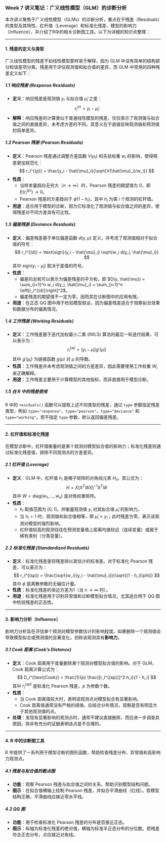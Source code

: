 ### Week 7 讲义笔记：广义线性模型（GLM）的诊断分析

本次讲义聚焦于广义线性模型（GLMs）的诊断分析，重点在于残差（Residuals）的类型及其特性、杠杆值（Leverage）和标准化残差、模型的影响力（Influence），并介绍了R中的相关诊断图工具。以下为详细的知识点整理：

---

#### 1. 残差的定义与类型

广义线性模型的残差不如线性模型那样易于解释，因为 GLM 中没有简单的结构部分和误差项分离。残差用于评估观测值和拟合值的差异，而 GLM 中常用的四种残差定义如下：

##### 1.1 响应残差 (Response Residuals)

- **定义**：响应残差是观测值 $y_i$ 与拟合值 $\hat{\mu}_i$ 之差：
  $$ r_i^{(r)} = y_i - \hat{\mu}_i $$
- **解释**：响应残差的计算类似于普通线性模型的残差，仅仅表示了观测值与拟合值之间的直接差异，未考虑方差的不同。其意义在于直接反映观测值和预测值的简单差异。

##### 1.2 Pearson 残差 (Pearson Residuals)

- **定义**：Pearson 残差通过调整方差函数 $V(\mu_i)$ 和先验权重 $w_i$ 的影响，使得残差更加规范化：
  $$ r_i^{(p)} = \frac{y_i - \hat{\mu}_i}{\sqrt{V(\hat{\mu}_i)/w_i}} $$
- **性质**：
  - 当样本量趋向无穷大（$n \to \infty$）时，Pearson 残差的期望值为 0，即 $E(r_i^{(p)}) \to 0$。
  - Pearson 残差的方差趋向于 $\phi(1 - h_i)$，其中 $h_i$ 为第 $i$ 个观测的杠杆值。
- **用途**：适合用于模型的诊断，因为它标准化了观测值与拟合值之间的差异，使得残差对不同方差具有可比性。

##### 1.3 偏差残差 (Deviance Residuals)

- **定义**：偏差残差基于单位偏差函数 $d(y, \mu)$ 定义，并考虑了观测值相对于拟合值的符号：
  $$ r_i^{(d)} = \text{sign}(y_i - \hat{\mu}_i) \sqrt{w_i d(y_i, \hat{\mu}_i)} $$
  其中 $\text{sign}(y_i - \hat{\mu}_i)$ 取决于差值的符号。
- **性质**：
  - 偏差的总和可以表示为偏差残差的平方和，即 $D(y, \hat{\mu}) = \sum_{i=1}^n w_i d(y_i, \hat{\mu}_i) = \sum_{i=1}^n \left[r_i^{(d)}\right]^2$。
  - 偏差残差的期望值不一定为零，因而其在诊断图中的应用有限。
- **用途**：在正态 QQ 图中用于检验模型假设，因为偏差残差适合于观察拟合效果和数据分布的偏离情况。

##### 1.4 工作残差 (Working Residuals)

- **定义**：工作残差基于迭代加权最小二乘 (IWLS) 算法的最后一轮迭代结果，可以表示为：
  $$ r_i^{(w)} = (y_i - \hat{\mu}_i)g'(\hat{\mu}_i) $$
  其中 $g'(\hat{\mu}_i)$ 为链接函数 $g(\mu)$ 对 $\mu$ 的导数。
- **性质**：工作残差并未考虑观测值之间的方差差异，因此需要使用工作权重 $W_i$ 来正确解释。
- **用途**：工作残差主要用于计算模型的其他指标，而非直接用于模型诊断。

##### 1.5 在 R 中的残差使用

R 中的 `residuals()` 函数可以提取上述不同类型的残差，通过 `type` 参数指定残差类型，例如 `type="response"`、`type="pearson"`、`type="deviance"` 和 `type="working"`。若不指定 `type` 参数，默认返回偏差残差。

---

#### 2. 杠杆值和标准化残差

在模型诊断中，杠杆值衡量的是某个观测对模型拟合值的影响力；标准化残差则通过标准化残差值，排除不同观测点的方差差异。

##### 2.1 杠杆值 (Leverage)

- **定义**：GLM 中，杠杆值 $h_i$ 是帽子矩阵的对角线元素 $H_{ii}$，其公式为：
  $$ H = X (X^T W X)^{-1} X^T W $$
  其中 $W = \text{diag}(w_1, \dots, w_n)$ 是对角权重矩阵。
- **性质**：
  - $h_i$ 取值范围为 $[0, 1]$，并衡量观测值 $y_i$ 对其拟合值 $\hat{\mu}_i$ 的影响力。
  - 当 $h_i = 1$ 时，观测值和拟合值相等，即 $\hat{\mu}_i = y_i$；此时残差为零，表示该观测对模型的强烈影响。
  - 杠杆值较高的观测往往在预测变量值上距离均值较远（连续变量）或属于稀有类别（分类变量）。

##### 2.2 标准化残差 (Standardized Residuals)

- **定义**：标准化残差是将残差除以其估计的标准差。对于标准化 Pearson 残差，可以表示为：
  $$ r_i^{(sp)} = \frac{\sqrt{w_i}(y_i - \hat{\mu}_i)}{\sqrt{(1 - h_i)\phi}} $$
  其中 $\phi$ 是离散参数的无偏估计量。
- **性质**：标准化残差的渐近方差为1（当 $n \to \infty$ 时）。
- **用途**：标准化残差用于识别异常值和诊断模型拟合情况，尤其适合用于 QQ 图中检验残差的正态性。

---

#### 3. 影响力分析（Influence）

影响力分析旨在评估单个观测对模型参数估计的影响程度。如果删除一个观测值会导致模型拟合或预测值的显著变化，则称该观测具有**影响力**。

##### 3.1 Cook 距离 (Cook’s Distance)

- **定义**：Cook 距离用于度量删除某个观测对模型拟合值的影响。对于 GLM，Cook 距离计算公式为：
  $$ D_i^{\text{Cook}} = \frac{1}{p} \frac{[r_i^{(sp)}]^2 h_i}{1 - h_i} $$
  其中 $r_i^{(sp)}$ 是标准化 Pearson 残差，$p$ 为参数个数。
- **性质**：
  - 当 Cook 距离值较大时，表明该观测点对模型拟合有显著影响。
  - Cook 距离值通常没有严格的阈值，应结合分布情况，观察是否有明显大于其他观测值的点。
- **处理**：发现有显著影响的观测点时，通常不建议直接删除，而应进一步调查其原因，除非有充分的证据表明该点是不合理的。

---

#### 4. R 中的诊断图工具

R 中提供了一系列用于模型诊断的图形函数，帮助检查残差分布、异常值和高影响力观测点。

##### 4.1 残差与拟合值的散点图

- **功能**：观察 Pearson 残差与拟合值之间的关系，帮助识别模型结构问题。
- **图示**：在拟合值横轴上绘制 Pearson 残差，并拟合平滑曲线（红线）。若模型结构正确，平滑曲线应接近零水平线。

##### 4.2 QQ 图

- **功能**：用于检查标准化 Pearson 残差的分布是否接近正态。
- **图示**：纵轴为标准化残差的绝对值，横轴为标准半正态分布的分位数。若残差符合正态分布，点应接近对角线。